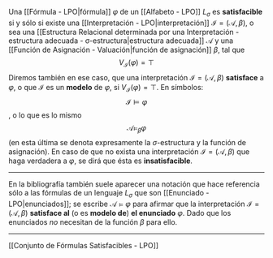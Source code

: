 Una [[Fórmula - LPO|fórmula]] $\varphi$ de un [[Alfabeto - LPO]] $L_\sigma$ es **satisfacible** si y sólo si existe una [[Interpretación - LPO|interpretación]] $\mathcal{I} = (\mathcal{A}, \beta)$, o sea una [[Estructura Relacional determinada por una Interpretación - estructura adecuada - σ-estructura|estructura adecuada]]  $\mathcal{A}$ y una [[Función de Asignación - Valuación|función de asignación]] $\beta$, tal que$$V_{\mathcal{I}}(\varphi) = \top$$
Diremos también en ese caso, que una interpretación $\mathcal{I} = (\mathcal{A}, \beta)$ **satisface** a $\varphi$, o que $\mathcal{I}$ es un **modelo** de $\varphi$, si $V_{\mathcal{I}}(\varphi) = \top$. En símbolos: $$\mathcal{I} \models \varphi$$, o lo que es lo mismo $$\mathcal{A} \models_\beta \varphi$$ (en esta última se denota expresamente la $\sigma$-estructura y la función de asignación). En caso de que no exista una interpretación $\mathcal{I} = (\mathcal{A}, \beta)$ que haga verdadera a $\varphi$, se dirá que ésta es **insatisfacible**.
***
En la bibliografía también suele aparecer una notación que hace referencia sólo a las fórmulas de un lenguaje $L_\sigma$ que son [[Enunciado - LPO|enunciados]]; se escribe $\mathcal{A} \models \varphi$ para afirmar que la interpretación $\mathcal{I} = (\mathcal{A}, \beta)$ **satisface al** (o es **modelo de**) **el enunciado** $\varphi$. Dado que los enunciados _no_ necesitan de la función $\beta$ para ello.
***
[[Conjunto de Fórmulas Satisfacibles - LPO]] 